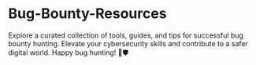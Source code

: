# Bug-Bounty-Resources
Explore a curated collection of tools, guides, and tips for successful bug bounty hunting. Elevate your cybersecurity skills and contribute to a safer digital world. Happy bug hunting! 🐛🛡️
